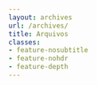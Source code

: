 ```yaml
---
layout: archives
url: /archives/
title: Arquivos
classes:
- feature-nosubtitle
- feature-nohdr
- feature-depth
---
```

